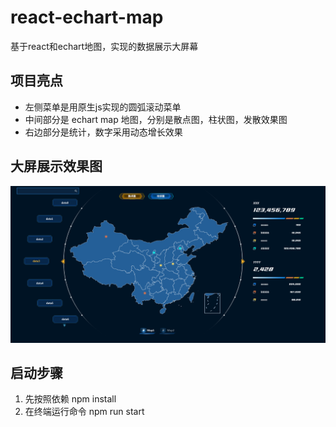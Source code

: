 # react-echart-map
基于react和echart地图，实现的数据展示大屏幕

## 项目亮点
- 左侧菜单是用原生js实现的圆弧滚动菜单
- 中间部分是 echart map 地图，分别是散点图，柱状图，发散效果图
- 右边部分是统计，数字采用动态增长效果

## 大屏展示效果图
![image](./screen.png)

## 启动步骤
1. 先按照依赖 npm install
2. 在终端运行命令 npm run start

